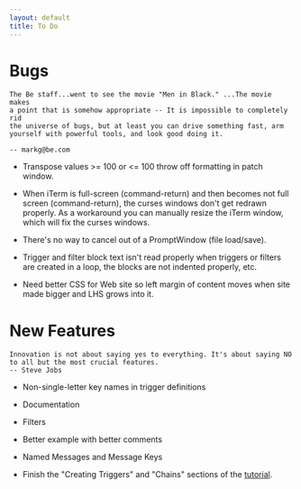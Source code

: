 ```yaml
---
layout: default
title: To Do
---
```


# Bugs

    The Be staff...went to see the movie "Men in Black." ...The movie makes
    a point that is somehow appropriate -- It is impossible to completely rid
    the universe of bugs, but at least you can drive something fast, arm
    yourself with powerful tools, and look good doing it.
    
    -- markg@be.com

* Transpose values >= 100 or <= 100 throw off formatting in patch window.

* When iTerm is full-screen (command-return) and then becomes not full
  screen (command-return), the curses windows don't get redrawn properly. As
  a workaround you can manually resize the iTerm window, which will fix the
  curses windows.

* There's no way to cancel out of a PromptWindow (file load/save).

* Trigger and filter block text isn't read properly when triggers or filters
  are created in a loop, the blocks are not indented properly, etc.

* Need better CSS for Web site so left margin of content moves when site
  made bigger and LHS grows into it.

# New Features

    Innovation is not about saying yes to everything. It's about saying NO
    to all but the most crucial features.
    -- Steve Jobs

* Non-single-letter key names in trigger definitions
* Documentation
* Filters
* Better example with better comments
* Named Messages and Message Keys

* Finish the "Creating Triggers" and "Chains" sections of the
  [tutorial](tutorial.html).
